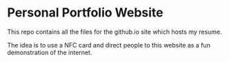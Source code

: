 # Personal Portfolio Website

This repo contains all the files for the github.io site which hosts my resume. 

The idea is to use a NFC card and direct people to this website as a fun demonstration of the internet. 